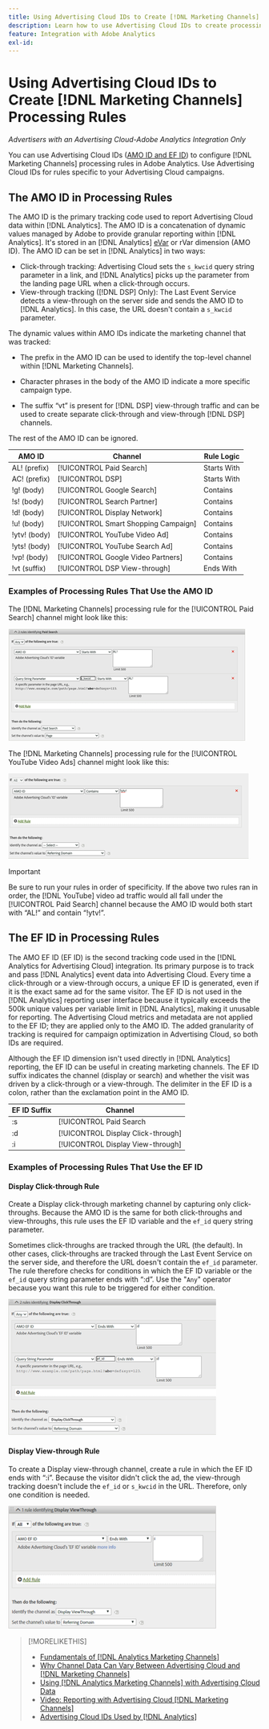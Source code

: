 ```yaml
---
title: Using Advertising Cloud IDs to Create [!DNL Marketing Channels] Rules
description: Learn how to use Advertising Cloud IDs to create processing rules for [!DNL Analytics Marketing Channels].
feature: Integration with Adobe Analytics
exl-id: 
---
```

# Using Advertising Cloud IDs to Create [!DNL Marketing Channels] Processing Rules

*Advertisers with an Advertising Cloud-Adobe Analytics Integration Only*

You can use Advertising Cloud IDs ([AMO ID and EF ID](../ids.md)) to configure [!DNL Marketing Channels] processing rules in Adobe Analytics. Use Advertising Cloud IDs for rules specific to your Advertising Cloud campaigns.

## The AMO ID in Processing Rules

The AMO ID is the primary tracking code used to report Advertising Cloud data within [!DNL Analytics]. The AMO ID is a concatenation of dynamic values managed by Adobe to provide granular reporting within [!DNL Analytics]. It's stored in an [!DNL Analytics] [eVar](https://experienceleague.adobe.com/docs/analytics/components/dimensions/evar.html) or rVar dimension (AMO ID). The AMO ID can be set in [!DNL Analytics] in two ways:

* Click-through tracking: Advertising Cloud sets the `s_kwcid` query string parameter in a link, and [!DNL Analytics] picks up the parameter from the landing page URL when a click-through occurs.
* View-through tracking ([!DNL DSP] Only): The Last Event Service detects a view-through on the server side and sends the AMO ID to [!DNL Analytics]. In this case, the URL doesn't contain a `s_kwcid` parameter.

The dynamic values within AMO IDs indicate the marketing channel that was tracked:

* The prefix in the AMO ID can be used to identify the top-level channel within [!DNL Marketing Channels].

* Character phrases in the body of the AMO ID indicate a more specific campaign type.

* The suffix “vt” is present for [!DNL DSP] view-through traffic and can be used to create separate click-through and view-through [!DNL DSP] channels.

The rest of the AMO ID can be ignored.

| AMO ID | Channel | Rule Logic |
|--------|---------|--------------------|
| AL! (prefix) | [!UICONTROL Paid Search] | Starts With |
| AC! (prefix) | [!UICONTROL DSP] | Starts With |
| !g! (body) | [!UICONTROL Google Search] | Contains |
| !s! (body) | [!UICONTROL Search Partner] | Contains |
| !d! (body) | [!UICONTROL Display Network] | Contains |
| !u! (body) | [!UICONTROL Smart Shopping Campaign] | Contains |
| !ytv! (body) | [!UICONTROL YouTube Video Ad] | Contains |
| !yts! (body) | [!UICONTROL YouTube Search Ad] | Contains |
| !vp! (body) | [!UICONTROL Google Video Partners] | Contains |
| !vt (suffix) | [!UICONTROL DSP View-through] | Ends With |

### Examples of Processing Rules That Use the AMO ID

The [!DNL Marketing Channels] processing rule for the [!UICONTROL Paid Search] channel might look like this:

![Example of a [!UICONTROL Paid Search] rule](/help/integrations/assets/a4adc-mc-rule-paidsearch.png)

The [!DNL Marketing Channels] processing rule for the [!UICONTROL YouTube Video Ads] channel might look like this:

![Example of a [!UICONTROL YouTube Video Ads] rule](/help/integrations/assets/a4adc-mc-rule-youtube-video.png)

>[!IMPORTANT]
>
> Be sure to run your rules in order of specificity. If the above two rules ran in order, the [!DNL YouTube] video ad traffic would all fall under the [!UICONTROL Paid Search] channel because the AMO ID would both start with “AL!” and contain “!ytv!”.

## The EF ID in Processing Rules

The AMO EF ID (EF ID) is the second tracking code used in the [!DNL Analytics for Advertising Cloud] integration. Its primary purpose is to track and pass [!DNL Analytics] event data into Advertising Cloud. Every time a click-through or a view-through occurs, a unique EF ID is generated, even if it is the exact same ad for the same visitor. The EF ID is not used in the [!DNL Analytics] reporting user interface because it typically exceeds the 500k unique values per variable limit in [!DNL Analytics], making it unusable for reporting. The Advertising Cloud metrics and metadata are not applied to the EF ID; they are applied only to the AMO ID. The added granularity of tracking is required for campaign optimization in Advertising Cloud, so both IDs are required.

Although the EF ID dimension isn't used directly in [!DNL Analytics] reporting, the EF ID can be useful in creating marketing channels. The EF ID suffix indicates the channel (display or search) and whether the visit was driven by a click-through or a view-through. The delimiter in the EF ID is a colon, rather than the exclamation point in the AMO ID.

| EF ID Suffix | Channel |
|-------|---------|
| :s | [!UICONTROL Paid Search |
| :d | [!UICONTROL Display Click-through] |
| :i | [!UICONTROL Display View-through] |

### Examples of Processing Rules That Use the EF ID

#### Display Click-through Rule

Create a Display click-through marketing channel by capturing only click-throughs. Because the AMO ID is the same for both click-throughs and view-throughs, this rule uses the EF ID variable and the `ef_id` query string parameter.

Sometimes click-throughs are tracked through the URL (the default). In other cases, click-throughs are tracked through the Last Event Service on the server side, and therefore the URL doesn't contain the `ef_id` parameter. The rule therefore checks for conditions in which the EF ID variable or the `ef_id` query string parameter ends with “:d”. Use the "`Any`" operator because you want this rule to be triggered for either condition.

![Example of a display click-through rule](/help/integrations/assets/a4adc-mc-rule-display-ct.png)

#### Display View-through Rule

To create a Display view-through channel, create a rule in which the EF ID ends with “:i”. Because the visitor didn't click the ad, the view-through tracking doesn't include the `ef_id` or `s_kwcid` in the URL. Therefore, only one condition is needed.

![Example of a display view-through rule](/help/integrations/assets/a4adc-mc-rule-display-vt.png)

>[!MORELIKETHIS]
>
>* [Fundamentals of [!DNL Analytics Marketing Channels]](mc-overview.md)
>* [Why Channel Data Can Vary Between Advertising Cloud and [!DNL Marketing Channels]](mc-data-variances.md)
>* [Using [!DNL Analytics Marketing Channels] with Advertising Cloud Data](mc-ac-data.md)
>* [Video: Reporting with Advertising Cloud [!DNL Marketing Channels]](https://experienceleague.adobe.com/docs/advertising-cloud-learn/tutorials/analytics/analytics-reporting-a4adc.html)
>* [Advertising Cloud IDs Used by [!DNL Analytics]](/help/integrations/analytics/ids.md)

